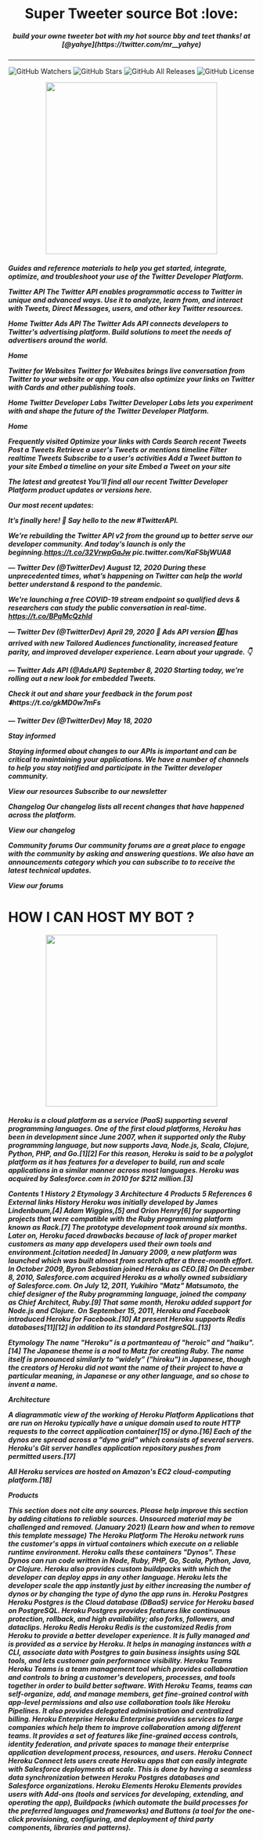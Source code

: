 <p align="center">
  <h1 align="center">Super Tweeter source Bot :love:</h1>
  <h5 align="center">build your owne tweeter bot with my hot source bby and teet thanks! at [@yahye](https://twitter.com/mr__yahye)</h5>
</p>
<hr>
<p align="center">
  <img src="https://img.shields.io/github/watchers/CoreyD97/BurpCustomizer?label=Watchers&style=for-the-badge" alt="GitHub Watchers">
  <img src="https://img.shields.io/github/stars/CoreyD97/BurpCustomizer?style=for-the-badge" alt="GitHub Stars">
  <img src="https://img.shields.io/github/downloads/CoreyD97/BurpCustomizer/total?style=for-the-badge" alt="GitHub All Releases">
  <img src="https://img.shields.io/github/license/CoreyD97/BurpCustomizer?style=for-the-badge" alt="GitHub License">
</p>
<p align="center">
 <img height="350" src="https://files.realpython.com/media/How-to-Make-a-Twitter-Bot-in-Python-with-Tweepy_Watermarked.e0e3b3e8f6ce.jpg">
</p>


<h5>
  Guides and reference materials to help you get started, integrate, optimize, and troubleshoot your use of the Twitter Developer Platform.


Twitter API
The Twitter API enables programmatic access to Twitter in unique and advanced ways. Use it to analyze, learn from, and interact with Tweets, Direct Messages, users, and other key Twitter resources.

Home
Twitter Ads API
The Twitter Ads API connects developers to Twitter's advertising platform. Build solutions to meet the needs of advertisers around the world.

Home

Twitter for Websites
Twitter for Websites brings live conversation from Twitter to your website or app. You can also optimize your links on Twitter with Cards and other publishing tools.

Home
Twitter Developer Labs
Twitter Developer Labs lets you experiment with and shape the future of the Twitter Developer Platform.

Home

Frequently visited
Optimize your links with Cards Search recent Tweets Post a Tweets Retrieve a user's Tweets or mentions timeline Filter realtime Tweets Subscribe to a user's activities Add a Tweet button to your site Embed a timeline on your site Embed a Tweet on your site

The latest and greatest
You'll find all our recent Twitter Developer Platform product updates or versions here.

Our most recent updates:

 

It’s finally here! 🥁 Say hello to the new #TwitterAPI.

We’re rebuilding the Twitter API v2 from the ground up to better serve our developer community. And today’s launch is only the beginning.https://t.co/32VrwpGaJw pic.twitter.com/KaFSbjWUA8

— Twitter Dev (@TwitterDev) August 12, 2020
During these unprecedented times, what’s happening on Twitter can help the world better understand & respond to the pandemic.

We're launching a free COVID-19 stream endpoint so qualified devs & researchers can study the public conversation in real-time. https://t.co/BPqMcQzhId

— Twitter Dev (@TwitterDev) April 29, 2020
🍅 Ads API version 8️⃣ has arrived with new Tailored Audiences functionality, increased feature parity, and improved developer experience. Learn about your upgrade. 👇

— Twitter Ads API (@AdsAPI) September 8, 2020
Starting today, we’re rolling out a new look for embedded Tweets.

Check it out and share your feedback in the forum post ⬇️https://t.co/gkMD0w7mFs

— Twitter Dev (@TwitterDev) May 18, 2020

Stay informed


Staying informed about changes to our APIs is important and can be critical to maintaining your applications. We have a number of channels to help you stay notified and participate in the Twitter developer community.

View our resources Subscribe to our newsletter

Changelog
Our changelog lists all recent changes that have happened across the platform.

View our changelog

Community forums
Our community forums are a great place to engage with the community by asking and answering questions. We also have an announcements category which you can subscribe to to receive the latest technical updates. 

View our forums
</h5>
<h1> HOW I CAN HOST MY BOT ? </H1>
<p align="center">
 <img height="350" src="https://resources.mynewsdesk.com/image/upload/ar_16:9,c_fill,dpr_auto,f_auto,g_auto,q_auto,w_910/rasptjnaprtkzys4tbbu.jpg">
</p>

<h5>
  Heroku is a cloud platform as a service (PaaS) supporting several programming languages. One of the first cloud platforms, Heroku has been in development since June 2007, when it supported only the Ruby programming language, but now supports Java, Node.js, Scala, Clojure, Python, PHP, and Go.[1][2] For this reason, Heroku is said to be a polyglot platform as it has features for a developer to build, run and scale applications in a similar manner across most languages. Heroku was acquired by Salesforce.com in 2010 for $212 million.[3]


Contents
1	History
2	Etymology
3	Architecture
4	Products
5	References
6	External links
History
Heroku was initially developed by James Lindenbaum,[4] Adam Wiggins,[5] and Orion Henry[6] for supporting projects that were compatible with the Ruby programming platform known as Rack.[7] The prototype development took around six months. Later on, Heroku faced drawbacks because of lack of proper market customers as many app developers used their own tools and environment.[citation needed] In January 2009, a new platform was launched which was built almost from scratch after a three-month effort. In October 2009, Byron Sebastian joined Heroku as CEO.[8] On December 8, 2010, Salesforce.com acquired Heroku as a wholly owned subsidiary of Salesforce.com. On July 12, 2011, Yukihiro "Matz" Matsumoto, the chief designer of the Ruby programming language, joined the company as Chief Architect, Ruby.[9] That same month, Heroku added support for Node.js and Clojure. On September 15, 2011, Heroku and Facebook introduced Heroku for Facebook.[10] At present Heroku supports Redis databases[11][12] in addition to its standard PostgreSQL.[13]

Etymology
The name "Heroku" is a portmanteau of "heroic" and "haiku".[14] The Japanese theme is a nod to Matz for creating Ruby. The name itself is pronounced similarly to “widely” ("hiroku") in Japanese, though the creators of Heroku did not want the name of their project to have a particular meaning, in Japanese or any other language, and so chose to invent a name.

Architecture

A diagrammatic view of the working of Heroku Platform
Applications that are run on Heroku typically have a unique domain used to route HTTP requests to the correct application container[15] or dyno.[16] Each of the dynos are spread across a "dyno grid" which consists of several servers. Heroku's Git server handles application repository pushes from permitted users.[17]

All Heroku services are hosted on Amazon's EC2 cloud-computing platform.[18]

Products

This section does not cite any sources. Please help improve this section by adding citations to reliable sources. Unsourced material may be challenged and removed. (January 2021) (Learn how and when to remove this template message)
The Heroku Platform
The Heroku network runs the customer's apps in virtual containers which execute on a reliable runtime environment. Heroku calls these containers "Dynos". These Dynos can run code written in Node, Ruby, PHP, Go, Scala, Python, Java, or Clojure. Heroku also provides custom buildpacks with which the developer can deploy apps in any other language. Heroku lets the developer scale the app instantly just by either increasing the number of dynos or by changing the type of dyno the app runs in.
Heroku Postgres
Heroku Postgres is the Cloud database (DBaaS) service for Heroku based on PostgreSQL. Heroku Postgres provides features like continuous protection, rollback, and high availability; also forks, followers, and dataclips.
Heroku Redis
Heroku Redis is the customized Redis from Heroku to provide a better developer experience. It is fully managed and is provided as a service by Heroku. It helps in managing instances with a CLI, associate data with Postgres to gain business insights using SQL tools, and lets customer gain performance visibility.
Heroku Teams
Heroku Teams is a team management tool which provides collaboration and controls to bring a customer's developers, processes, and tools together in order to build better software. With Heroku Teams, teams can self-organize, add, and manage members, get fine-grained control with app-level permissions and also use collaboration tools like Heroku Pipelines. It also provides delegated administration and centralized billing.
Heroku Enterprise
Heroku Enterprise provides services to large companies which help them to improve collaboration among different teams. It provides a set of features like fine-grained access controls, identity federation, and private spaces to manage their enterprise application development process, resources, and users.
Heroku Connect
Heroku Connect lets users create Heroku apps that can easily integrate with Salesforce deployments at scale. This is done by having a seamless data synchronization between Heroku Postgres databases and Salesforce organizations.
Heroku Elements
Heroku Elements provides users with Add-ons (tools and services for developing, extending, and operating the app), Buildpacks (which automate the build processes for the preferred languages and frameworks) and Buttons (a tool for the one-click provisioning, configuring, and deployment of third party components, libraries and patterns).
  
</h5>

